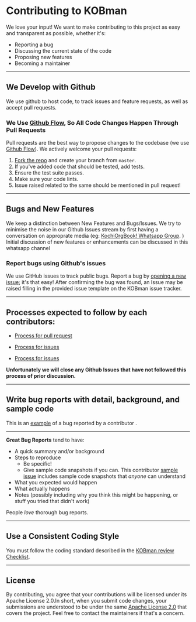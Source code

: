 # Contributing to KOBman
We love your input! We want to make contributing to this project as easy and transparent as possible, whether it's:

- Reporting a bug
- Discussing the current state of the code
- Proposing new features
- Becoming a maintainer

___________________________________________________


## We Develop with Github
We use github to host code, to track issues and feature requests, as well as accept pull requests.

### We Use [Github Flow](https://guides.github.com/introduction/flow/index.html), So All Code Changes Happen Through Pull Requests
Pull requests are the best way to propose changes to the codebase (we use [Github Flow](https://guides.github.com/introduction/flow/index.html)). We actively welcome your pull requests:


1. [Fork the repo](https://docs.github.com/en/github/getting-started-with-github/fork-a-repo) and create your branch from `master`.
2. If you've added code that should be tested, add tests.
3. Ensure the test suite passes.
4. Make sure your code lints.
5. Issue raised related to the same should be mentioned in pull request!

___________________________________________________

## Bugs and New Features

We keep a distinction between New Features and Bugs/Issues. We try to minimise the noise in our Github Issues stream by first having a conversation on approprate media (eg:  [KochiOrgBook! Whatsapp Group](https://chat.whatsapp.com/El6d3aAc6pYLEDEdQPVABY). ) Initial discussion of new features or enhancements can be discussed in this whatsapp channel

### Report bugs using Github's issues
We use GitHub issues to track public bugs. Report a bug by [opening a new issue](https://github.com/hyperledgerkochi/KOBman/issues); it's that easy!
After confirming the bug was found, an Issue may be raised filling in the provided issue template on the KOBman issue tracker.


_____________________________________


## Processes expected to follow by each contributors:

- [Process for pull request](https://github.com/hyperledgerkochi/KOBman/blob/master/docs/user-guides/process-to-raise-a-pull-request.md)

- [Process for issues](https://github.com/hyperledgerkochi/KOBman/blob/master/docs/user-guides/process-to-raise-an-issue.md)

- [Process for issues](https://github.com/hyperledgerkochi/KOBman/blob/master/docs/user-guides/process-to-add-a-new-environment.md)


**Unfortunately we will close any Github Issues that have not followed this process of prior discussion.**

_______________________________________

## Write bug reports with detail, background, and sample code
This is an [example](https://github.com/hyperledgerkochi/KOBman/issues/144) of a bug reported by a contributor .


_______________________________

**Great Bug Reports** tend to have:

- A quick summary and/or background
- Steps to reproduce
  - Be specific!
  - Give sample code snapshots if you can. This contributor [sample issue](https://github.com/hyperledgerkochi/KOBman/issues/144) includes sample code snapshots that *anyone* can understand
- What you expected would happen
- What actually happens
- Notes (possibly including why you think this might be happening, or stuff you tried that didn't work)

People *love* thorough bug reports. 


________________________________________


## Use a Consistent Coding Style
You must follow the coding standard described in the [KOBman review Checklist](https://github.com/hyperledgerkochi/KOBman/blob/master/docs/KOBman%20Script%20Review%20Checklist.md).

__________________________________

## License
By contributing, you agree that your contributions will be licensed under its Apache License 2.0.In short, when you submit code changes, your submissions are understood to be under the same [Apache License 2.0](https://github.com/hyperledgerkochi/KOBman/blob/master/LICENSE) that covers the project. Feel free to contact the maintainers if that's a concern.






